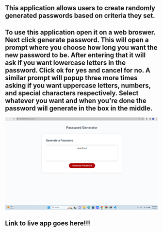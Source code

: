 # <Password Generator>

## This application allows users to create randomly generated passwords based on criteria they set. 


## To use this application open it on a web broswer. Next click generate password. This will open a prompt where you choose how long you want the new password to be. After entering that it will ask if you want lowercase letters in the password. Click ok for yes and cancel for no. A similar prompt will popup three more times asking if you want uppercase letters, numbers, and special characters respectively. Select whatever you want and when you're done the password will generate in the box in the middle.

![Screenshot of Application](assets/images/password-generator-picture.png)

## Link to live app goes here!!!